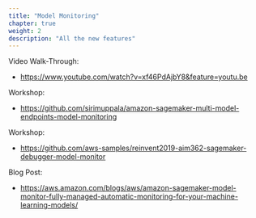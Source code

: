 ```yaml
---
title: "Model Monitoring"
chapter: true
weight: 2
description: "All the new features"
---
```


Video Walk-Through:
- https://www.youtube.com/watch?v=xf46PdAjbY8&feature=youtu.be 

Workshop:
- https://github.com/sirimuppala/amazon-sagemaker-multi-model-endpoints-model-monitoring 

Workshop:
- https://github.com/aws-samples/reinvent2019-aim362-sagemaker-debugger-model-monitor

Blog Post:
- https://aws.amazon.com/blogs/aws/amazon-sagemaker-model-monitor-fully-managed-automatic-monitoring-for-your-machine-learning-models/ 